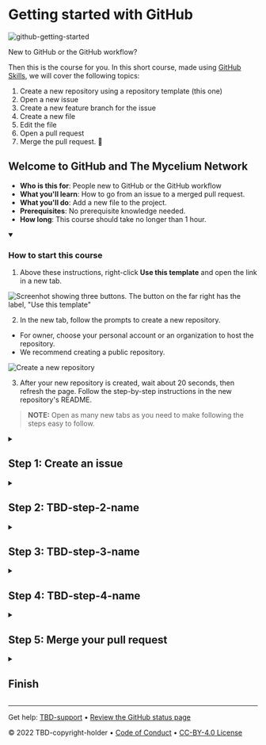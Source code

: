 # Getting started with GitHub

![github-getting-started](https://user-images.githubusercontent.com/10350960/178148072-07b01b36-cbe4-4442-b1c0-c101f459d778.png)


New to GitHub or the GitHub workflow? 

Then this is the course for you. In this short course, made using [GitHub Skills](https://skills.github.com/), we will cover the following topics:

1. Create a new repository using a repository template (this one)
2. Open a new issue
3. Create a new feature branch for the issue
4. Create a new file
5. Edit the file
5. Open a pull request
6. Merge the pull request. 🎉

## Welcome to GitHub and The Mycelium Network

- **Who is this for**: People new to GitHub or the GitHub workflow
- **What you'll learn**: How to go from an issue to a merged pull request.
- **What you'll do**: Add a new file to the project.
- **Prerequisites**: No prerequisite knowledge needed.
- **How long**: This course should take no longer than 1 hour.

<details id="0" open>
  <summary><h3>How to start this course</h3></summary>
  
  1. Above these instructions, right-click **Use this template** and open the link in a new tab.

  ![Screenhot showing three buttons. The button on the far right has the label, "Use this template"](https://user-images.githubusercontent.com/10350960/194721879-93778b2a-483b-4d98-8d2a-67dc2223be08.png)

  2. In the new tab, follow the prompts to create a new repository.
   - For owner, choose your personal account or an organization to host the repository.
   - We recommend creating a public repository.

   ![Create a new repository](https://user-images.githubusercontent.com/10350960/194726721-e2b23486-a8a2-4e8e-8c2d-baf01f7c1a40.png)

  3. After your new repository is created, wait about 20 seconds, then refresh the page. Follow the step-by-step instructions in the new repository's README.
  
  > **NOTE:** Open as many new tabs as you need to make following the steps easy to follow.
</details>

<details id=1>
<summary><h2>Step 1: Create an issue</h2></summary>

Welcome to "Getting started with GitHub"! :wave:

**What is an issue?**

[Issues on GitHub](https://docs.github.com/en/issues/tracking-your-work-with-issues/about-issues) is a means to track ideas, log bugs, or track tasks with a measurable outcome. Especially when working with a collaborator, or team, it is a critical part of working together. Before you start working on a task, you should create an issue. The issue is a means to communicate the problem or feature to others and a high-level overview of the tasks needed to complete the work.

Be careful not to get stuck on this step, as you can continually expand and clarify the details as you know more. A helpful list to add to an issue is an [acceptance criteria](https://www.altexsoft.com/blog/business/acceptance-criteria-purposes-formats-and-best-practices/) list.

Let us look at an example.

For this course, the first step is to create an issue. Follow the steps below:

1. At the top of the page, right-click on the "Issues" tab and open it in a new browser tab.
  
![Shows the GitHub header with the second tab titled, "Issues", highlighted.](https://user-images.githubusercontent.com/10350960/194723854-e0311074-95d1-40b0-aca7-bf3f2c2ad73c.png)
  
2. Click on the "New issue" button.
  
![Shows three buttons the last of which is titled, "New issue"](https://user-images.githubusercontent.com/10350960/194723933-0bb1f870-d42b-4250-b099-78d771d10b06.png)

3. The following screen shows an form where you will enter the issue details.
  
![Shows a form that contains two input form fields. One is for the title, the second for the issuee details.](https://user-images.githubusercontent.com/10350960/194723977-3c4ceadf-b65b-4b91-b561-b33be61883ab.png)
  
3. Add the following issue title: "chore: create contribution document".
4. In the description of the issue, add the following:

```markdown
Add a contribution document to the repository.

## Acceptance criteria

- [ ] Create a new file called CONTRIBUTING.md in the project's root.
- [ ] Add a description of the steps to follow when contributing.
- [ ] Commit changes and open a pull request.
```
  
![Shows the form from before but with the details from above filled in.](https://user-images.githubusercontent.com/10350960/194724509-a85db5b2-7d42-4e53-b22c-9521937664ef.png)

5. Click the "Submit new issue" button.
  
![Shows a green button with the label, "Submit new issue"](https://user-images.githubusercontent.com/10350960/194724032-d2c905b2-be13-45bd-a9ef-6b417a75141a.png)
  
### New issue overview
  
![Shows the newly submitted issue](https://user-images.githubusercontent.com/10350960/194724802-89cd7a2e-44e6-4840-9751-a70312cb0632.png)

Once you have created the issue there are a couple of things of note. The first is in the header section of the issue. Other than the title you will notice a, what is sometimes called a pill, with the words, "3 tasks".
  
![Shows the header of the issue with a section indicating that the issue has three tasks](https://user-images.githubusercontent.com/10350960/194725307-aaaa532f-20af-45f5-b05a-bf8faf16b97e.png)
  
You will also notice that in the descrription of the issue under the acceptance criteria heading, is our three tasks with checkboxes next to them.
  
![Shows the acceptance criteria section with three items, each with a checkbox next to it.](https://user-images.githubusercontent.com/10350960/194725480-5345b2ef-1ab9-4740-83c9-32b07a941cc0.png)
  
These are the three tasks that is referenced in the "pill" shown earlier. Nice, right?! We will come back to this later so, do not close the tab with the issue just yet. Once you have completed the steps, refresh this page and continue with the second step.

> **NOTE:** If the next step is not shown as expanded, please double check that you followed the steps correctly. It is important to use the exact same title and contents for the issue you create.

</details>

<!--
  <<< Author notes: Step 2 >>>
  Start this step by acknowledging the previous step.
  Define terms and link to docs.github.com.
  TBD-step-2-notes.
-->

<details id=2>
<summary><h2>Step 2: TBD-step-2-name</h2></summary>

_You did TBD-step-1-name! :tada:_

TBD-step-2-information

**What is _TBD-term-2_**: TBD-definition-2

### :keyboard: Activity: TBD-step-2-name

1. TBD-step-2-instructions.
1. Wait about 20 seconds then refresh this page for the next step.

</details>

<!--
  <<< Author notes: Step 3 >>>
  Start this step by acknowledging the previous step.
  Define terms and link to docs.github.com.
  TBD-step-3-notes.
-->

<details id=3>
<summary><h2>Step 3: TBD-step-3-name</h2></summary>

_Nice work finishing TBD-step-2-name :sparkles:_

TBD-step-3-information

**What is _TBD-term-3_**: TBD-definition-3

### :keyboard: Activity: TBD-step-3-name

1. TBD-step-3-instructions.
1. Wait about 20 seconds then refresh this page for the next step.

</details>

<!--
  <<< Author notes: Step 4 >>>
  Start this step by acknowledging the previous step.
  Define terms and link to docs.github.com.
  TBD-step-4-notes.
-->

<details id=4>
<summary><h2>Step 4: TBD-step-4-name</h2></summary>

_Nicely done TBD-step-3-name! :partying_face:_

TBD-step-4-information

**What is _TBD-term-4_**: TBD-definition-4

### :keyboard: Activity: TBD-step-4-name

1. TBD-step-4-instructions.
1. Wait about 20 seconds then refresh this page for the next step.

</details>

<!--
  <<< Author notes: Step 5 >>>
  Start this step by acknowledging the previous step.
  Define terms and link to docs.github.com.
  TBD-step-5-notes.
-->

<details id=5>
<summary><h2>Step 5: Merge your pull request</h2></summary>

_Almost there TBD-step-4-name! :heart:_

You can now [merge](https://docs.github.com/en/get-started/quickstart/github-glossary#merge) your pull request!

### :keyboard: Activity: Merge your pull request

1. Click **Merge pull request**.
1. Delete the branch `TBD-branch-name` (optional).
1. Wait about 20 seconds then refresh this page for the next step.

</details>

<!--
  <<< Author notes: Finish >>>
  Review what we learned, ask for feedback, provide next steps.
-->

<details id=X>
<summary><h2>Finish</h2></summary>

_Congratulations friend, you've completed this course!_

<img src=TBD-celebrate-image alt=celebrate width=300 align=right>

Here's a recap of all the tasks you've accomplished in your repository:

- TBD-recap.

### What's next?

- TBD-continue.
- [We'd love to hear what you thought of this course](TBD-feedback-link).
- [Take another TBD-organization Course](https://github.com/TBD-organization).
- [Read the GitHub Getting Started docs](https://docs.github.com/en/get-started).
- To find projects to contribute to, check out [GitHub Explore](https://github.com/explore).

</details>

<!--
  <<< Author notes: Footer >>>
  Add a link to get support, GitHub status page, code of conduct, license link.
-->

---

Get help: [TBD-support](TBD-support-link) &bull; [Review the GitHub status page](https://www.githubstatus.com/)

&copy; 2022 TBD-copyright-holder &bull; [Code of Conduct](https://www.contributor-covenant.org/version/2/1/code_of_conduct/code_of_conduct.md) &bull; [CC-BY-4.0 License](https://creativecommons.org/licenses/by/4.0/legalcode)
